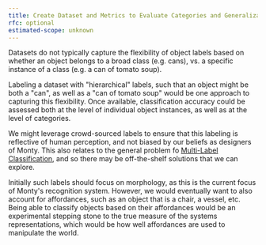 ```yaml
---
title: Create Dataset and Metrics to Evaluate Categories and Generalization
rfc: optional
estimated-scope: unknown
---
```


Datasets do not typically capture the flexibility of object labels based on whether an object belongs to a broad class (e.g. cans), vs. a specific instance of a class (e.g. a can of tomato soup).

Labeling a dataset with "hierarchical" labels, such that an object might be both a "can", as well as a "can of tomato soup" would be one approach to capturing this flexibility. Once available, classification accuracy could be assessed both at the level of individual object instances, as well as at the level of categories.

We might leverage crowd-sourced labels to ensure that this labeling is reflective of human perception, and not biased by our beliefs as designers of Monty. This also relates to the general problem fo [Multi-Label Classification](https://paperswithcode.com/task/multi-label-classification), and so there may be off-the-shelf solutions that we can explore.

Initially such labels should focus on morphology, as this is the current focus of Monty's recognition system. However, we would eventually want to also account for affordances, such as an object that is a chair, a vessel, etc. Being able to classify objects based on their affordances would be an experimental stepping stone to the true measure of the systems representations, which would be how well affordances are used to manipulate the world.